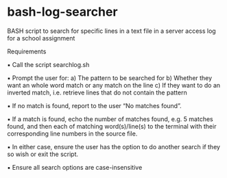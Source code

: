 # bash-log-searcher
BASH script to search for specific lines in a text file in a server access log for a school assignment

Requirements

▪ Call the script searchlog.sh

▪ Prompt the user for:
  a) The pattern to be searched for
  b) Whether they want an whole word match or any match on the line
  c) If they want to do an inverted match, i.e. retrieve lines that do not contain the pattern

▪ If no match is found, report to the user “No matches found”.

▪ If a match is found, echo the number of matches found, e.g. 5 matches found, and then each of matching word(s)/line(s) to the terminal with their corresponding line numbers in the source file.

▪ In either case, ensure the user has the option to do another search if they so wish or exit the script.

▪ Ensure all search options are case-insensitive
